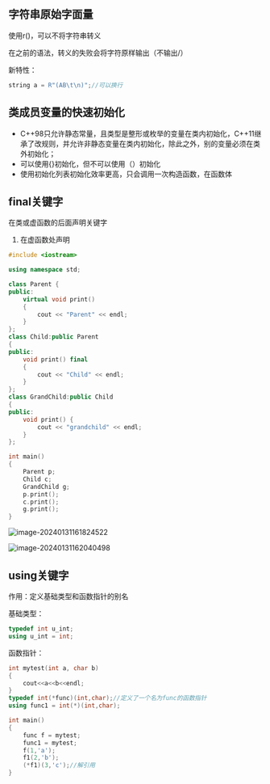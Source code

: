 ## 字符串原始字面量

使用r()，可以不将字符串转义

在之前的语法，转义的失败会将字符原样输出（不输出/）



新特性：

```C++
string a = R"(AB\t\n)";//可以换行
```

## 类成员变量的快速初始化

* C++98只允许静态常量，且类型是整形或枚举的变量在类内初始化，C++11继承了改规则，并允许非静态变量在类内初始化，除此之外，别的变量必须在类外初始化；
* 可以使用{}初始化，但不可以使用（）初始化
* 使用初始化列表初始化效率更高，只会调用一次构造函数，在函数体

## final关键字

在类或虚函数的后面声明关键字

1. 在虚函数处声明

```C++
#include <iostream>

using namespace std;

class Parent {
public:
    virtual void print()
    {
        cout << "Parent" << endl;
    }
};
class Child:public Parent
{
public:
    void print() final
    {
        cout << "Child" << endl;
    }
};
class GrandChild:public Child
{
public:
    void print() {
        cout << "grandchild" << endl;
    }
};

int main()
{
    Parent p;
    Child c;
    GrandChild g;
    p.print();
    c.print();
    g.print();
}

```



![image-20240131161824522](C:\Users\sunha\Desktop\book\ReadingNotes\C++语法\C++11\语法.assets\image-20240131161824522.png)

![image-20240131162040498](C:\Users\sunha\Desktop\book\ReadingNotes\C++语法\C++11\语法.assets\image-20240131162040498.png)

## using关键字

作用：定义基础类型和函数指针的别名

基础类型：

```C++
typedef int u_int;
using u_int = int;
```

函数指针：

```C++
int mytest(int a, char b)
{
    cout<<a<<b<<endl;
}
typedef int(*func)(int,char);//定义了一个名为func的函数指针
using func1 = int(*)(int,char);

int main()
{
    func f = mytest;
    func1 = mytest;
    f(1,'a');
    f1(2,'b');
    (*f1)(3,'c');//解引用
}
```

